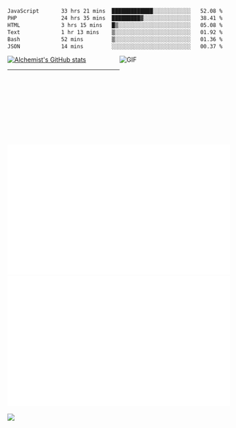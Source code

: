 <!--START_SECTION:waka-->

```text
JavaScript       33 hrs 21 mins  █████████████░░░░░░░░░░░░   52.08 %
PHP              24 hrs 35 mins  █████████▓░░░░░░░░░░░░░░░   38.41 %
HTML             3 hrs 15 mins   █▒░░░░░░░░░░░░░░░░░░░░░░░   05.08 %
Text             1 hr 13 mins    ▒░░░░░░░░░░░░░░░░░░░░░░░░   01.92 %
Bash             52 mins         ▒░░░░░░░░░░░░░░░░░░░░░░░░   01.36 %
JSON             14 mins         ░░░░░░░░░░░░░░░░░░░░░░░░░   00.37 %
```

<!--END_SECTION:waka-->

[![Alchemist's GitHub stats](https://github-readme-stats.vercel.app/api?username=DrMaxis&show_icons=true&theme=outrun&count_private=true)](#)
<img align="right" alt="GIF" src="https://user-images.githubusercontent.com/5355808/139111924-210cc6fa-9fb1-4dac-929d-6324a5836a92.gif" width="250" height="200" />
<hr />

![](https://raw.githubusercontent.com/DrMaxis/github-stats-transparent/output/generated/overview.svg)
![](https://raw.githubusercontent.com/DrMaxis/github-stats-transparent/output/generated/languages.svg)

 
<a href="https://count.getloli.com/"><img src="https://count.getloli.com/get/@:maxis-the-alchemist?theme=rule34"></a>
<!-- https://count.getloli.com/get/@alchemist?theme=rule34 -->
<br>

